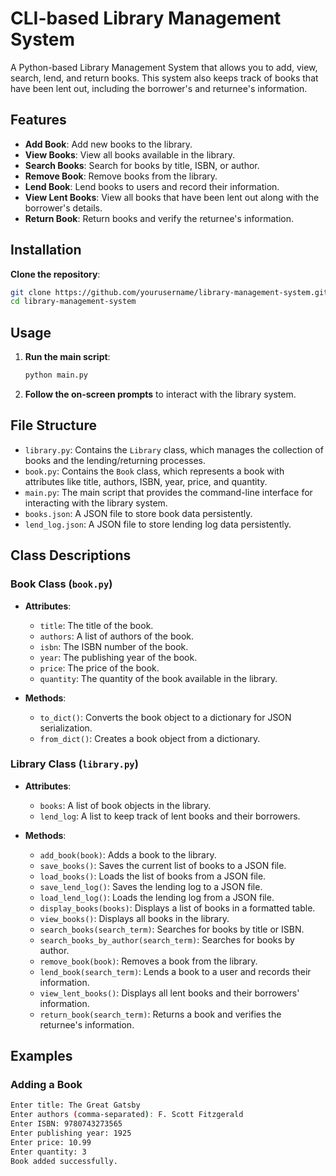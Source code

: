 # CLI-based Library Management System

A Python-based Library Management System that allows you to add, view, search, lend, and return books. This system also keeps track of books that have been lent out, including the borrower's and returnee's information.

## Features

- **Add Book**: Add new books to the library.
- **View Books**: View all books available in the library.
- **Search Books**: Search for books by title, ISBN, or author.
- **Remove Book**: Remove books from the library.
- **Lend Book**: Lend books to users and record their information.
- **View Lent Books**: View all books that have been lent out along with the borrower's details.
- **Return Book**: Return books and verify the returnee's information.

## Installation

**Clone the repository**:
```sh
git clone https://github.com/yourusername/library-management-system.git
cd library-management-system
```

## Usage

1. **Run the main script**:
    ```sh
    python main.py
    ```

2. **Follow the on-screen prompts** to interact with the library system.

## File Structure

- `library.py`: Contains the `Library` class, which manages the collection of books and the lending/returning processes.
- `book.py`: Contains the `Book` class, which represents a book with attributes like title, authors, ISBN, year, price, and quantity.
- `main.py`: The main script that provides the command-line interface for interacting with the library system.
- `books.json`: A JSON file to store book data persistently.
- `lend_log.json`: A JSON file to store lending log data persistently.

## Class Descriptions

### Book Class (`book.py`)

- **Attributes**:
    - `title`: The title of the book.
    - `authors`: A list of authors of the book.
    - `isbn`: The ISBN number of the book.
    - `year`: The publishing year of the book.
    - `price`: The price of the book.
    - `quantity`: The quantity of the book available in the library.

- **Methods**:
    - `to_dict()`: Converts the book object to a dictionary for JSON serialization.
    - `from_dict()`: Creates a book object from a dictionary.

### Library Class (`library.py`)

- **Attributes**:
    - `books`: A list of book objects in the library.
    - `lend_log`: A list to keep track of lent books and their borrowers.

- **Methods**:
    - `add_book(book)`: Adds a book to the library.
    - `save_books()`: Saves the current list of books to a JSON file.
    - `load_books()`: Loads the list of books from a JSON file.
    - `save_lend_log()`: Saves the lending log to a JSON file.
    - `load_lend_log()`: Loads the lending log from a JSON file.
    - `display_books(books)`: Displays a list of books in a formatted table.
    - `view_books()`: Displays all books in the library.
    - `search_books(search_term)`: Searches for books by title or ISBN.
    - `search_books_by_author(search_term)`: Searches for books by author.
    - `remove_book(book)`: Removes a book from the library.
    - `lend_book(search_term)`: Lends a book to a user and records their information.
    - `view_lent_books()`: Displays all lent books and their borrowers' information.
    - `return_book(search_term)`: Returns a book and verifies the returnee's information.

## Examples

### Adding a Book

```sh
Enter title: The Great Gatsby
Enter authors (comma-separated): F. Scott Fitzgerald
Enter ISBN: 9780743273565
Enter publishing year: 1925
Enter price: 10.99
Enter quantity: 3
Book added successfully.